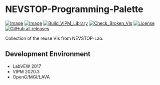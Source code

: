 # NEVSTOP-Programming-Palette

[![Image](https://www.vipm.io/package/nevstop_programming_palette/badge.svg?metric=installs)](https://www.vipm.io/package/nevstop_programming_palette/)
[![Image](https://www.vipm.io/package/nevstop_programming_palette/badge.svg?metric=stars)](https://www.vipm.io/package/nevstop_programming_palette/)
[![Build_VIPM_Library](https://github.com/NEVSTOP-LAB/NEVSTOP-Programming-Palette/actions/workflows/Build_VIPM_Library.yml/badge.svg)](https://github.com/NEVSTOP-LAB/NEVSTOP-Programming-Palette/actions/workflows/Build_VIPM_Library.yml)
[![Check_Broken_VIs](https://github.com/NEVSTOP-LAB/NEVSTOP-Programming-Palette/actions/workflows/Check_Broken_VIs.yml/badge.svg?branch=main)](https://github.com/NEVSTOP-LAB/NEVSTOP-Programming-Palette/actions/workflows/Check_Broken_VIs.yml)
[![License](https://img.shields.io/badge/License-Apache_2.0-blue.svg)](https://opensource.org/licenses/Apache-2.0)
[![GitHub all releases](https://img.shields.io/github/downloads/NEVSTOP-LAB/NEVSTOP-Programming-Palette/total)](https://github.com/NEVSTOP-LAB/NEVSTOP-Programming-Palette/releases) 

Collection of the reuse VIs from NEVSTOP-Lab.

## Development Environment

- LabVEW 2017
- VIPM 2020.3
- OpenG/MGI/LAVA
